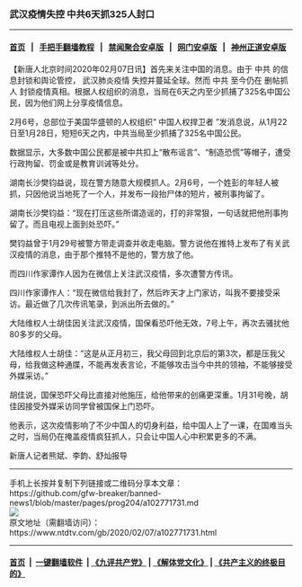 ### 武汉疫情失控 中共6天抓325人封口
------------------------

#### [首页](https://github.com/gfw-breaker/banned-news1/blob/master/README.md) &nbsp;&nbsp;|&nbsp;&nbsp; [手把手翻墙教程](https://github.com/gfw-breaker/guides/wiki) &nbsp;&nbsp;|&nbsp;&nbsp; [禁闻聚合安卓版](https://github.com/gfw-breaker/bn-android) &nbsp;&nbsp;|&nbsp;&nbsp; [网门安卓版](https://github.com/oGate2/oGate) &nbsp;&nbsp;|&nbsp;&nbsp; [神州正道安卓版](https://github.com/SzzdOgate/update) 



<div><div class="post_content" itemprop="articleBody">
 <p>
  【新唐人北京时间2020年02月07日讯】首先来关注中国的消息。由于
  <ok href="https://www.ntdtv.com/gb/中共.htm">
   中共
  </ok>
  的信息封锁和舆论管控，
  <ok href="https://www.ntdtv.com/gb/442749.htm">
   武汉肺炎疫情
  </ok>
  失控并蔓延全球。然而
  <ok href="https://www.ntdtv.com/gb/中共.htm">
   中共
  </ok>
  至今仍在
  <ok href="https://www.ntdtv.com/gb/删帖抓人.htm">
   删帖抓人
  </ok>
  封锁疫情真相。根据人权组织的消息，当局在6天之内至少抓捕了325名中国公民，因为他们网上分享疫情信息。
 </p>
 <p>
  2月6号，总部位于美国华盛顿的人权组织“
  <ok href="https://www.ntdtv.com/gb/中国人权捍卫者.htm">
   中国人权捍卫者
  </ok>
  ”发消息说，从1月22日至1月28日，短短6天之内，中共当局至少抓捕了325名中国公民。
 </p>
 <p>
  数据显示，大多数中国公民都是被中共扣上“散布谣言”、“制造恐慌”等帽子，遭受行政拘留、罚金或是教育训诫等处分。
 </p>
 <p>
  湖南长沙樊钧益说，现在警方随意大规模抓人。2月6号，一个姓彭的年轻人被抓，只因他说当地死了一个人，并发布一段抬尸体的短片，被刑事拘留了。
 </p>
 <p>
  湖南长沙樊钧益：“现在打压这些所谓造谣的，打的非常狠，一句话就把他刑事拘留了。而且电视上面到处恐吓。”
 </p>
 <p>
  樊钧益曾于1月29号被警方带走调查并收走电脑。警方说他在推特上发布了有关武汉疫情的消息，由于那个推特不是他的，警方放了他。
 </p>
 <p>
  而四川作家谭作人因为在微信上关注武汉疫情，多次遭警方传讯。
 </p>
 <p>
  四川作家谭作人：“现在微信给我封了，然后昨天才上门家访，叫我不要接受采访。最近做了几次传讯笔录，到派出所去做的。”
 </p>
 <p>
  大陆维权人士胡佳因关注武汉疫情，国保看恐吓他无效，7号上午，再次去骚扰他80多岁的父母。
 </p>
 <p>
  大陆维权人士胡佳：“这是从正月初三，我父母回到北京后的第3次，都是压我父母，给我做这种通牒，不能再发表言论，不能够攻击当今中共的领袖，不能够接受外媒采访。”
 </p>
 <p>
  胡佳说，国保恐吓父母比直接对他施压，给他带来的创痛更深重。1月31号晚，胡佳因接受外媒采访同学曾被国保上门恐吓。
 </p>
 <p>
  他表示，这次疫情影响了不少中国人的切身利益，给中国人上了一课，在国难当头之时，当局仍在掩盖疫情疯狂抓人，只会让中国人心中积累更多的不满。
 </p>
 <p>
  新唐人记者熊斌、李韵、舒灿报导
 </p>
 <div class="single_ad">
 </div>
</div>
</div>
<hr/>
手机上长按并复制下列链接或二维码分享本文章：<br/>
https://github.com/gfw-breaker/banned-news1/blob/master/pages/prog204/a102771731.md <br/>
<a href='https://github.com/gfw-breaker/banned-news1/blob/master/pages/prog204/a102771731.md'><img src='https://github.com/gfw-breaker/banned-news1/blob/master/pages/prog204/a102771731.md.png'/></a> <br/>
原文地址（需翻墙访问）：https://www.ntdtv.com/gb/2020/02/07/a102771731.html


------------------------
#### [首页](https://github.com/gfw-breaker/banned-news1/blob/master/README.md) &nbsp;|&nbsp; [一键翻墙软件](https://github.com/gfw-breaker/nogfw/blob/master/README.md) &nbsp;| [《九评共产党》](https://github.com/gfw-breaker/9ping.md/blob/master/README.md#九评之一评共产党是什么) | [《解体党文化》](https://github.com/gfw-breaker/jtdwh.md/blob/master/README.md) | [《共产主义的终极目的》](https://github.com/gfw-breaker/gczydzjmd.md/blob/master/README.md)


<img src='http://gfw-breaker.win/banned-news/pages/prog204/a102771731.md' width='0px' height='0px'/>